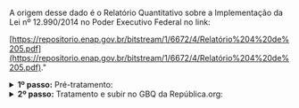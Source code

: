 <br> 
A origem desse dado é o Relatório Quantitativo sobre a Implementação da Lei nº 12.990/2014 no Poder Executivo Federal no link:

[https://repositorio.enap.gov.br/bitstream/1/6672/4/Relatório%204%20de%205.pdf](https://repositorio.enap.gov.br/bitstream/1/6672/4/Relatório%204%20de%205.pdf)."
<br>

<details>
  <summary><b> 1º passo:</b> Pré-tratamento: </summary>
Não houve.
</details>
<details>
  <summary><b> 2º passo:</b> Tratamento e subir no GBQ da República.org:</summary>

Acesso em:

[https://github.com/Republica-org/Ecossistema-dados/blob/main/tratamento_GBQ/acoes_afirmativas/ENAP_corte_carreiras.ipynb](https://github.com/Republica-org/Ecossistema-dados/blob/main/tratamento_GBQ/acoes_afirmativas/ENAP_corte_carreiras.ipynb)

</details>
